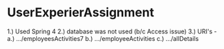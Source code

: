 # UserExperierAssignment

1.) Used Spring 4
2.) database was not used (b/c Access issue)
3.) URI's - a.) .../employeesActivities7
            b.) .../employeeActivities
            c.) .../allDetails
